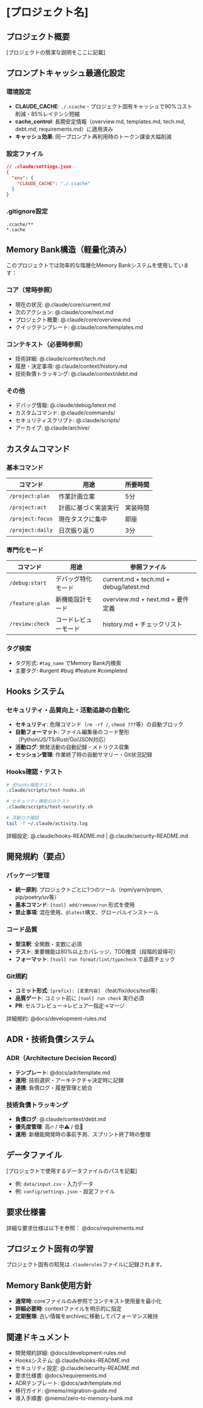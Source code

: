 # [プロジェクト名]

## プロジェクト概要
[プロジェクトの簡潔な説明をここに記載]

## プロンプトキャッシュ最適化設定

### 環境設定
- **CLAUDE_CACHE**: `./.ccache` - プロジェクト固有キャッシュで90%コスト削減・85%レイテンシ短縮
- **cache_control**: 長期安定情報（overview.md, templates.md, tech.md, debt.md, requirements.md）に適用済み
- **キャッシュ効果**: 同一プロンプト再利用時のトークン課金大幅削減

### 設定ファイル
```json
// .claude/settings.json
{
  "env": {
    "CLAUDE_CACHE": "./.ccache"
  }
}
```

### .gitignore設定
```gitignore
.ccache/**
*.cache
```

## Memory Bank構造（軽量化済み）
このプロジェクトでは効率的な階層化Memory Bankシステムを使用しています：

### コア（常時参照）
- 現在の状況: @.claude/core/current.md
- 次のアクション: @.claude/core/next.md
- プロジェクト概要: @.claude/core/overview.md
- クイックテンプレート: @.claude/core/templates.md

### コンテキスト（必要時参照）
- 技術詳細: @.claude/context/tech.md
- 履歴・決定事項: @.claude/context/history.md
- 技術負債トラッキング: @.claude/context/debt.md

### その他
- デバッグ情報: @.claude/debug/latest.md
- カスタムコマンド: @.claude/commands/
- セキュリティスクリプト: @.claude/scripts/
- アーカイブ: @.claude/archive/

## カスタムコマンド

### 基本コマンド
| コマンド | 用途 | 所要時間 |
|---------|----- |-----------|
| `/project:plan` | 作業計画立案 | 5分 |
| `/project:act` | 計画に基づく実装実行 | 実装時間 |
| `/project:focus` | 現在タスクに集中 | 即座 |
| `/project:daily` | 日次振り返り | 3分 |

### 専門化モード
| コマンド | 用途 | 参照ファイル |
|---------|----- |-------------|
| `/debug:start` | デバッグ特化モード | current.md + tech.md + debug/latest.md |
| `/feature:plan` | 新機能設計モード | overview.md + next.md + 要件定義 |
| `/review:check` | コードレビューモード | history.md + チェックリスト |

### タグ検索
- タグ形式: `#tag_name` でMemory Bank内検索
- 主要タグ: #urgent #bug #feature #completed

## Hooks システム

### セキュリティ・品質向上・活動追跡の自動化
- **セキュリティ**: 危険コマンド（`rm -rf /`, `chmod 777`等）の自動ブロック
- **自動フォーマット**: ファイル編集後のコード整形（Python/JS/TS/Rust/Go/JSON対応）
- **活動ログ**: 開発活動の自動記録・メトリクス収集
- **セッション管理**: 作業終了時の自動サマリー・Git状況記録

### Hooks確認・テスト
```bash
# 全hooks機能テスト
.claude/scripts/test-hooks.sh

# セキュリティ機能のみテスト
.claude/scripts/test-security.sh

# 活動ログ確認
tail -f ~/.claude/activity.log
```

詳細設定: @.claude/hooks-README.md | @.claude/security-README.md

## 開発規約（要点）

### パッケージ管理
- **統一原則**: プロジェクトごとに1つのツール（npm/yarn/pnpm, pip/poetry/uv等）
- **基本コマンド**: `[tool] add/remove/run` 形式を使用
- **禁止事項**: 混在使用、`@latest`構文、グローバルインストール

### コード品質
- **型注釈**: 全関数・変数に必須
- **テスト**: 重要機能は80%以上カバレッジ、TDD推奨（段階的習得可）
- **フォーマット**: `[tool] run format/lint/typecheck` で品質チェック

### Git規約
- **コミット形式**: `[prefix]: [変更内容]` （feat/fix/docs/test等）
- **品質ゲート**: コミット前に `[tool] run check` 実行必須
- **PR**: セルフレビュー→レビュアー指定→マージ

詳細規約: @docs/development-rules.md

## ADR・技術負債システム

### ADR（Architecture Decision Record）
- **テンプレート**: @docs/adr/template.md
- **運用**: 技術選択・アーキテクチャ決定時に記録
- **連携**: 負債ログ・履歴管理と統合

### 技術負債トラッキング
- **負債ログ**: @.claude/context/debt.md
- **優先度管理**: 高🔥 / 中⚠️ / 低📝
- **運用**: 新機能開発時の事前予測、スプリント終了時の整理

## データファイル
[プロジェクトで使用するデータファイルのパスを記載]
- 例: `data/input.csv` - 入力データ
- 例: `config/settings.json` - 設定ファイル

## 要求仕様書
詳細な要求仕様は以下を参照：
@docs/requirements.md

## プロジェクト固有の学習
プロジェクト固有の知見は`.clauderules`ファイルに記録されます。

## Memory Bank使用方針
- **通常時**: coreファイルのみ参照でコンテキスト使用量を最小化
- **詳細必要時**: contextファイルを明示的に指定
- **定期整理**: 古い情報をarchiveに移動してパフォーマンス維持

## 関連ドキュメント
- 開発規約詳細: @docs/development-rules.md
- Hooksシステム: @.claude/hooks-README.md
- セキュリティ設定: @.claude/security-README.md
- 要求仕様書: @docs/requirements.md
- ADRテンプレート: @docs/adr/template.md
- 移行ガイド: @memo/migration-guide.md
- 導入手順書: @memo/zero-to-memory-bank.md